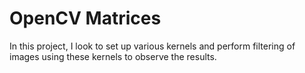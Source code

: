 # OpenCV Matrices
In this project, I look to set up various kernels and perform filtering of images using these kernels to observe the results.

